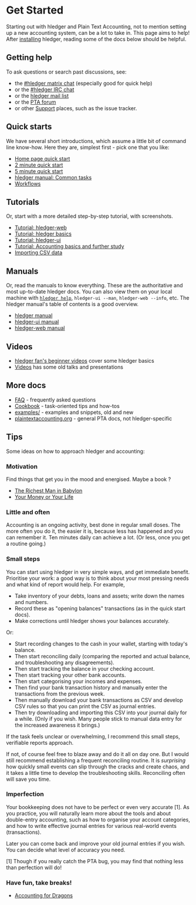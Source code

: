 # Get Started

<div class=pagetoc>

<!-- toc -->
</div>

Starting out with hledger and Plain Text Accounting, not to mention setting up a new accounting system, can be a lot to take in. This page aims to help!
After [installing](install.md) hledger, reading some of the docs below should be helpful.

## Getting help

To ask questions or search past discussions, see:

- the [#hledger matrix chat](https://matrix.hledger.org/) (especially good for quick help)
- or the [#hledger IRC chat](https://irc.hledger.org/)
- or the [hledger mail list](https://list.hledger.org/)
- or the [PTA forum](https://forum.plaintextaccounting.org/)
- or other [Support](support.md) places, such as the issue tracker.

## Quick starts

We have several short introductions, which assume a little bit of command line know-how.
Here they are, simplest first - pick one that you like:

- [Home page quick start](index.md#quick-start)
- [2 minute quick start](2-minute-quick-start.md)
- [5 minute quick start](5-minute-quick-start.md)
- [hledger manual: Common tasks](hledger.md#common-tasks)
- [Workflows](workflows.md)

## Tutorials

Or, start with a more detailed step-by-step tutorial, with screenshots.

- [Tutorial: hledger-web](web.md)
- [Tutorial: hledger basics](basics.md)
- [Tutorial: hledger-ui](ui.md)
- [Tutorial: Accounting basics and further study](accounting.md)
- [Importing CSV data](import-csv.md)

## Manuals

Or, read the manuals to know everything.
These are the authoritative and most up-to-date hledger docs.
You can also view them on your local machine with [`hledger help`](hledger.md#help), `hledger-ui --man`, `hledger-web --info`, etc.
The hledger manual's table of contents is a good overview.

- [hledger manual](hledger.md)
- [hledger-ui manual](hledger-ui.md)
- [hledger-web manual](hledger-web.md)

## Videos

- [hledger fan's beginner videos](https://www.youtube.com/channel/UCZLxXTjOqLzq4z5Jy0AyWSQ/videos) cover some hledger basics
- [Videos](videos.md) has some old talks and presentations

## More docs

- [FAQ](faq.md) - frequently asked questions
- [Cookbook](cookbook.md) - task-oriented tips and how-tos
- [examples/](https://github.com/simonmichael/hledger/tree/master/examples) - examples and snippets, old and new 
- [plaintextaccounting.org](https://plaintextaccounting.org) - general PTA docs, not hledger-specific

## Tips

Some ideas on how to approach hledger and accounting:

### Motivation

Find things that get you in the mood and energised. Maybe a book ?

- [The Richest Man in Babylon](https://forum.plaintextaccounting.org/t/the-richest-man-in-babylon/396)
- [Your Money or Your Life](https://yourmoneyoryourlife.com)

### Little and often

Accounting is an ongoing activity, best done in regular small doses.
The more often you do it, the easier it is, because less has happened and you can remember it.
Ten minutes daily can achieve a lot. (Or less, once you get a routine going.)

### Small steps

You can start using hledger in very simple ways, and get immediate benefit.
Prioritise your work: a good way is to think about your most pressing needs and what kind of report would help.
For example,

- Take inventory of your debts, loans and assets; write down the names and numbers.
- Record these as "opening balances" transactions (as in the quick start docs).
- Make corrections until hledger shows your balances accurately.

Or:

- Start recording changes to the cash in your wallet, starting with today's balance.
- Then start reconciling daily (comparing the reported and actual balance, and troubleshooting any disagreements).
- Then start tracking the balance in your checking account.
- Then start tracking your other bank accounts.
- Then start categorising your incomes and expenses.
- Then find your bank transaction history and manually enter the transactions from the previous week.
- Then manually download your bank transactions as CSV and develop CSV rules so that you can print the CSV as journal entries.
- Then try downloading and importing this CSV into your journal daily for a while.
  (Only if you wish. Many people stick to manual data entry for the increased awareness it brings.)

If the task feels unclear or overwhelming, I recommend this small steps, verifiable reports approach.

If not, of course feel free to blaze away and do it all on day one.
But I would still recommend establishing a frequent reconciling routine.
It is *surprising* how quickly small events can slip through the cracks and create chaos,
and it takes a little time to develop the troubleshooting skills.
Reconciling often will save you time.

### Imperfection

Your bookkeeping does not have to be perfect or even very accurate [1].
As you practice, you will naturally learn more about the tools and
about double-entry accounting,
such as how to organise your account categories,
and how to write effective journal entries for various real-world events (transactions).

Later you can come back and improve your old journal entries if you wish.
You can decide what level of accuracy you need.

[1] Though if you really catch the PTA bug, you may find that nothing less than perfection will do!

<!--
Notes

I'll throw out the obvious: read the docs at hledger.org. Particularly the reference manuals for hledger and hledger-web - these are also available as local man pages and info manuals - but hledger.org has them with useful hyperlinks, and has additional docs such as Get Started, FAQ, Cookbook and Developer docs. Clearly you shouldn't have to read this.. library.. up front, but at least survey everything, including the tables of contents, to get a sense of where things are.
There's also a Videos page; and at https://plaintextaccounting.org/#articles-blog-posts , many bite-sized blog posts. These can be a nice alternative when reading docs gets boring.
There's a lot of rabbit holes you can go down when learning PTA, so setting some goals and managing your focus is helpful. Lisp, Haskell and Emacs are also big topics and definitely not needed for hledger use, though very fun and worthwhile in themselves.
You can always browse the mail list archives for past discussions that look interesting. And I will always recommend joining the hledger chat - a little bit of a hoop but not much. Checking the discussion there once in a while, or asking when you get stuck, can save a lot of time.
(answer to:
 B: I am not a coder/programmer/software professional—just a numbers-inclined user who is old enough to remember pre-GUI computing, appreciates the philosophy of plain text accounting, and had dabbled with code (Processing, Arduino, and HTML/CSS once upon a time).
 ...
 Now, I’m wondering if anyone here could offer some guidance towards a strategic course of study that would help me get the most out of hledger? Should I learn Lisp? Haskell? Maybe focus on understanding how to use Emacs?
 I do believe that continued use of hledger will drive more learning (It already has!) but I can’t help but think that troubleshooting as questions and issues arise isn’t the only (or most effective) way. There’s a lot of lingo, terms—a whole universe truly—that is new to me and I’m curious now that I have arrived where others might recommend I start to get a better sense of the lay of the land so to speak.
)

-->

### Have fun, take breaks!

- [Accounting for Dragons](https://podcastle.org/2009/10/09/pc-miniature-38-accounting-for-dragons)
